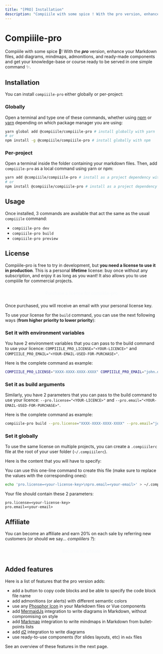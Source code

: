 ```yaml
---
title: "[PRO] Installation"
description: "Compiiile with some spice ! With the pro version, enhance your Markdown files, add diagrams, mindmaps, admonitions, and ready-made components and get your knowledge-base or course ready to be served in one simple command."
---
```


# Compiiile-pro

Compiiile with some spice :cherries:! With the **_pro_** version, enhance your Markdown files, add diagrams, mindmaps, admonitions, and ready-made components and get your knowledge-base or course ready to be served in one simple command :sparkles:.

## Installation

You can install `compiiile-pro` either globally or per-project:

### Globally

Open a terminal and type one of these commands, whether using [npm](https://www.npmjs.com/) or [yarn](https://yarnpkg.com/) depending on which package manager you are using:

```bash
yarn global add @compiiile/compiiile-pro # install globally with yarn
# or
npm install -g @compiiile/compiiile-pro # install globally with npm
```

### Per-project

Open a terminal inside the folder containing your markdown files. Then, add `compiiile-pro` as a local command using yarn or npm:

```bash
yarn add @compiiile/compiiile-pro # install as a project dependency with yarn
# or
npm install @compiiile/compiiile-pro # install as a project dependency with npm
```

## Usage

Once installed, 3 commands are available that act the same as the usual `compiiile` command:

-   `compiiile-pro dev`
-   `compiiile-pro build`
-   `compiiile-pro preview`

## License

Compiiile-pro is free to try in development, but **you need a license to use it in production**. This is a personal **lifetime** license: buy once without any subscription, and enjoy it as long as you want! It also allows you to use compiiile for commercial projects.

<a style="background-color:var(--highlight-color);color:#f7fafc;display:block;text-align:center;border-radius:4px;text-decoration:none;padding:10px;" href="https://compiiile.lemonsqueezy.com/buy/1900be98-a8c2-4aa5-a06e-e0f5f26843b4" target="_blank">Purchase a license for compiiile-pro</a>

Once purchased, you will receive an email with your personal license key.

To use your license for the `build` command, you can use the next following ways (**from higher priority to lower priority**):

### Set it with environment variables

You have 2 environment variables that you can pass to the build command to use your licence: `COMPIIILE_PRO_LICENSE="<YOUR-LICENCE>"` and `COMPIIILE_PRO_EMAIL="<YOUR-EMAIL-USED-FOR-PURCHASE>"`.

Here is the complete command as example:

```bash
COMPIIILE_PRO_LICENSE="XXXX-XXXX-XXXX-XXXX" COMPIIILE_PRO_EMAIL="john.doe@mail.com" compiiile-pro build
```

### Set it as build arguments

Similarly, you have 2 parameters that you can pass to the build command to use your licence: `--pro.license="<YOUR-LICENCE>"` and `--pro.email="<YOUR-EMAIL-USED-FOR-PURCHASE>"`.

Here is the complete command as example:

```bash
compiiile-pro build --pro.license="XXXX-XXXX-XXXX-XXXX" --pro.email="john.doe@mail.com"
```

### Set it globally

To use the same license on multiple projects, you can create a `.compiiilerc` file at the root of your user folder (`~/.compiiilerc`).

Here is the content that you will have to specify:

You can use this one-line command to create this file (make sure to replace the values with the corresponding ones):

```bash
echo 'pro.license=<your-license-key>\npro.email=<your-email>' > ~/.compiiilerc
```

Your file should contain these 2 parameters:

```
pro.license=<your-license-key>
pro.email=<your-email>
```

## Affiliate

You can become an affiliate and earn 20% on each sale by referring new customers (or should we say... _compiiilers ?_):

<a style="background-color:var(--highlight-color);color:#f7fafc;display:block;text-align:center;border-radius:4px;text-decoration:none;padding:10px;" href="https://compiiile.lemonsqueezy.com/affiliates" target="_blank">Become an affiliate</a>

## Added features

Here is a list of features that the pro version adds:

-   add a button to copy code blocks and be able to specify the code block file name
-   add admonitions (or alerts) with different semantic colors
-   use any [Phosphor Icon](https://phosphoricons.com/) in your Markdown files or Vue components
-   add [MermaidJs](https://mermaid.js.org/#/) integration to write diagrams in Markdown, without compromising on style
-   add [Markmap](https://markmap.js.org/) integration to write mindmaps in Markdown from bullet-points lists
-   add [d2](https://d2lang.com/) integration to write diagrams
-   use ready-to-use components (for slides layouts, etc) in `mdx` files

See an overview of these features in the next page.
